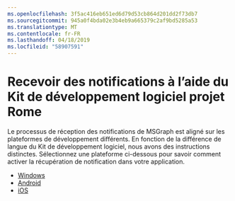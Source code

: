 ```yaml
---
ms.openlocfilehash: 3f5ac416eb651ed6d79d53cb864d201dd2f73db7
ms.sourcegitcommit: 945a0f4bda02e3b4eb9a665379c2af9bd5285a53
ms.translationtype: MT
ms.contentlocale: fr-FR
ms.lasthandoff: 04/18/2019
ms.locfileid: "58907591"
---
```

# <a name="receiving-notifications-using-the-project-rome-sdk"></a>Recevoir des notifications à l’aide du Kit de développement logiciel projet Rome

Le processus de réception des notifications de MSGraph est aligné sur les plateformes de développement différents. En fonction de la différence de langue du Kit de développement logiciel, nous avons des instructions distinctes. Sélectionnez une plateforme ci-dessous pour savoir comment activer la récupération de notification dans votre application.

* [Windows](how-to-guide-for-windows.md)
* [Android](how-to-guide-for-android.md)
* [iOS](how-to-guide-for-ios.md)